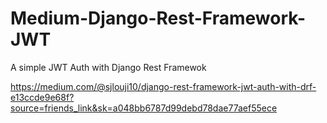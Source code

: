 # Medium-Django-Rest-Framework-JWT
A simple JWT Auth with Django Rest Framewok

https://medium.com/@sjlouji10/django-rest-framework-jwt-auth-with-drf-e13ccde9e68f?source=friends_link&sk=a048bb6787d99debd78dae77aef55ece
